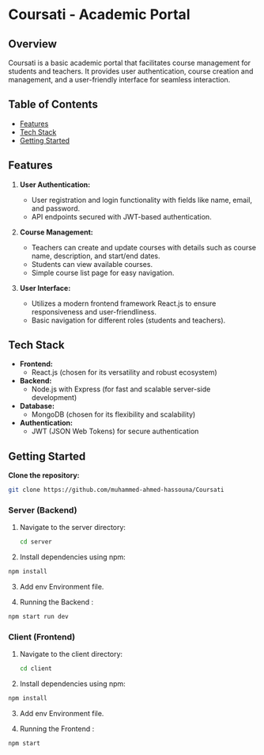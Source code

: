 # Coursati - Academic Portal

## Overview

Coursati is a basic academic portal that facilitates course management for students and teachers. It provides user authentication, course creation and management, and a user-friendly interface for seamless interaction.

## Table of Contents

- [Features](#features)
- [Tech Stack](#tech-stack)
- [Getting Started](#getting-started)

## Features

1. **User Authentication:**

   - User registration and login functionality with fields like name, email, and password.
   - API endpoints secured with JWT-based authentication.

2. **Course Management:**

   - Teachers can create and update courses with details such as course name, description, and start/end dates.
   - Students can view available courses.
   - Simple course list page for easy navigation.

3. **User Interface:**
   - Utilizes a modern frontend framework React.js to ensure responsiveness and user-friendliness.
   - Basic navigation for different roles (students and teachers).

## Tech Stack

- **Frontend:**
  - React.js (chosen for its versatility and robust ecosystem)
- **Backend:**
  - Node.js with Express (for fast and scalable server-side development)
- **Database:**
  - MongoDB (chosen for its flexibility and scalability)
- **Authentication:**
  - JWT (JSON Web Tokens) for secure authentication

## Getting Started

**Clone the repository:**

```bash
git clone https://github.com/muhammed-ahmed-hassouna/Coursati

```

### Server (Backend)

1. Navigate to the server directory:

   ```bash
   cd server
   ```
2. Install dependencies using npm:

```bash
npm install
```

3. Add env Environment file.

4. Running the Backend :

```bash
npm start run dev
```

### Client (Frontend)

1. Navigate to the client directory:
   ```bash
   cd client
   ```
2. Install dependencies using npm:

```bash
npm install
```

3. Add env Environment file.

4. Running the Frontend :

```bash
npm start
```
